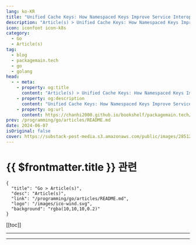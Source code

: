 ```yaml
---
lang: ko-KR
title: "Unified Cache Keys: How Namespaced Keys Improve Service Interoperability"
description: "Article(s) > Unified Cache Keys: How Namespaced Keys Improve Service Interoperability"
icon: iconfont icon-k8s
category: 
  - Go
  - Article(s)
tag: 
  - blog
  - packagemain.tech
  - go
  - golang
head:
  - - meta:
    - property: og:title
      content: "Article(s) > Unified Cache Keys: How Namespaced Keys Improve Service Interoperability"
    - property: og:description
      content: "Unified Cache Keys: How Namespaced Keys Improve Service Interoperability"
    - property: og:url
      content: https://chanhi2000.github.io/bookshelf/packagemain.tech/unified-namespaced-cache-keys.html
prev: /programming/go/articles/README.md
date: 2024-06-07
isOriginal: false
cover: https://substack-post-media.s3.amazonaws.com/public/images/28512ebe-fc9f-49dd-819e-486c585dc211_2376x1683.jpeg
---
```


# {{ $frontmatter.title }} 관련

```component VPCard
{
  "title": "Go > Article(s)",
  "desc": "Article(s)",
  "link": "/programming/go/articles/README.md",
  "logo": "/images/ico-wind.svg",
  "background": "rgba(10,10,10,0.2)"
}
```

[[toc]]

---

<SiteInfo
  name="Unified Cache Keys: How Namespaced Keys Improve Service Interoperability"
  desc="More than just random keys in a Redis."
  url="https://packagemain.tech/p/unified-namespaced-cache-keys/"
  logo="https://substack-post-media.s3.amazonaws.com/public/images/2ea54e25-eaa6-4630-bfc0-10b8cfdce894/apple-touch-icon-1024x1024.png"
  preview="https://substack-post-media.s3.amazonaws.com/public/images/28512ebe-fc9f-49dd-819e-486c585dc211_2376x1683.jpeg"/>

<!-- TODO: 작성 -->

---

<TagLinks />